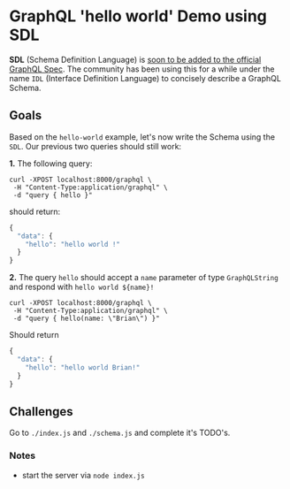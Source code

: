 # GraphQL 'hello world' Demo using SDL

**SDL** (Schema Definition Language) is [soon to be added to the official GraphQL Spec](https://github.com/facebook/graphql/pull/90). The community has been using this for a while under the name `IDL` (Interface Definition Language) to concisely describe a GraphQL Schema.

## Goals

Based on the `hello-world` example, let's now write the Schema using the `SDL`. Our previous two queries should still work:


__1.__ The following query:
```
curl -XPOST localhost:8000/graphql \
 -H "Content-Type:application/graphql" \
 -d "query { hello }"
```

should return:

```js
{
  "data": {
    "hello": "hello world !"
  }
}
```

__2.__ The query `hello` should accept a `name` parameter of type `GraphQLString` and respond with `hello world ${name}!`

```
curl -XPOST localhost:8000/graphql \
 -H "Content-Type:application/graphql" \
 -d "query { hello(name: \"Brian\") }"
```
Should return

```js
{
  "data": {
    "hello": "hello world Brian!"
  }
}
```

## Challenges

Go to `./index.js` and `./schema.js` and complete it's TODO's.

### Notes

- start the server via `node index.js`
